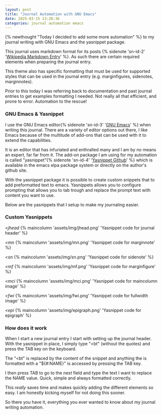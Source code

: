 ```yaml
---
layout: post
title: "Journal Automation with GNU Emacs"
date: 2025-03-15 13:20:36
categories: journal automation emacs
---
```


{% newthought "Today I decided to add some more automation" %} to my journal writing with GNU Emacs and the yasnippet package.<!--more-->

This journal uses markdown format for its posts {% sidenote 'sn-id-2' '<a href="https://en.wikipedia.org/wiki/Markdown">Wikipedia Markdown Entry</a>' %}. As such there are certain required elements when preparing the journal entry.

This theme also has specific formatting that must be used for supported styles that can be used in the journal entry (e.g. marginfigures, sidenotes, marginnotes).

Prior to this today I was referring back to documentation and past journal entries to get examples formatting I needed. Not really all that efficient, and prone to error. Automation to the rescue!

### GNU Emacs & Yasnippet
I use the GNU Emacs editor{% sidenote 'sn-id-3' '<a href="https://www.gnu.org/software/emacs/">GNU Emacs</a>' %} when writing this journal. There are a variety of editor options out there, I like Emacs because of the multitude of add-ons that can be used with it to extend the capabilities.

It is an editor that has infuriated and enthralled many and I am by no means an expert, far far from it. The add-on package I am using for my automation is called "yasnippet"{% sidenote 'sn-id-4' '<a href="https://github.com/joaotavora/yasnippet">Yasnippet Github</a>' %} which is available in the emacs elpa package system or directly on the author's github site.

With the yasnippet package it is possible to create custom snippets that to add preformatted text to emacs. Yasnippets allows you to configure prompting that allows you to tab trough and replace the prompt text with content you want to use.

Below are the yasnippets that I setup to make my journaling easier.

### Custom Yasnippets

*<jhead*
{% maincolumn 'assets/img/jhead.png' 'Yasnippet code for journal header' %}

*<mn*
{% maincolumn 'assets/img/mn.png' 'Yasnippet code for marginnote' %}

*<sn*
{% maincolumn 'assets/img/sn.png' 'Yasnippet code for sidenote' %}

*<mf*
{% maincolumn 'assets/img/mf.png' 'Yasnippet code for marginfigure' %}

*<mci*
{% maincolumn 'assets/img/mci.png' 'Yasnippet code for maincolumn image' %}

*<fwi*
{% maincolumn 'assets/img/fwi.png' 'Yasnippet code for fullwidth image' %}

*<epi*
{% maincolumn 'assets/img/epigraph.png' 'Yasnippet code for epigraph' %}

### How does it work

When I start a new journal entry I start with setting up the journal header. With the yasnippet in place, I simply type "<bt" (without the quotes) and press the TAB key on the keyboard.

The "<bt" is replaced by the content of the snippet and anything the is formatted with a "${#:NAME}" is accessed by pressing the TAB key.

I then press TAB to go to the next field and type the text I want to replace the NAME value. Quick, simple and always formatted correctly.

This *really* saves time and makes quickly adding the different elements so easy. I am honestly kicking myself for not doing this sooner.

So there you have it, everything you ever wanted to know about my journal writing automation.
